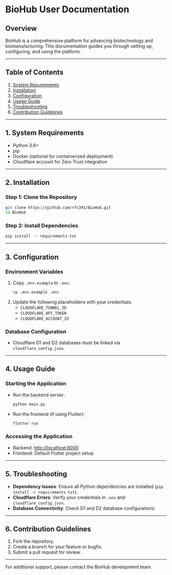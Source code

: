 
# BioHub User Documentation

## Overview
BioHub is a comprehensive platform for advancing biotechnology and biomanufacturing. This documentation guides you through setting up, configuring, and using the platform.

---

## Table of Contents
1. [System Requirements](#system-requirements)
2. [Installation](#installation)
3. [Configuration](#configuration)
4. [Usage Guide](#usage-guide)
5. [Troubleshooting](#troubleshooting)
6. [Contribution Guidelines](#contribution-guidelines)

---

## 1. System Requirements
- Python 3.8+
- pip
- Docker (optional for containerized deployment)
- Cloudflare account for Zero Trust integration

---

## 2. Installation
### Step 1: Clone the Repository
```bash
git clone https://github.com/rfc391/BioHub.git
cd BioHub
```

### Step 2: Install Dependencies
```bash
pip install -r requirements.txt
```

---

## 3. Configuration
### Environment Variables
1. Copy `.env.example` to `.env`:
   ```bash
   cp .env.example .env
   ```
2. Update the following placeholders with your credentials:
   - `CLOUDFLARE_TUNNEL_ID`
   - `CLOUDFLARE_API_TOKEN`
   - `CLOUDFLARE_ACCOUNT_ID`

### Database Configuration
- Cloudflare D1 and D2 databases must be linked via `cloudflare_config.json`.

---

## 4. Usage Guide
### Starting the Application
- Run the backend server:
  ```bash
  python main.py
  ```

- Run the frontend (if using Flutter):
  ```bash
  flutter run
  ```

### Accessing the Application
- Backend: [http://localhost:8000](http://localhost:8000)
- Frontend: Default Flutter project setup

---

## 5. Troubleshooting
- **Dependency Issues**: Ensure all Python dependencies are installed (`pip install -r requirements.txt`).
- **Cloudflare Errors**: Verify your credentials in `.env` and `cloudflare_config.json`.
- **Database Connectivity**: Check D1 and D2 database configurations.

---

## 6. Contribution Guidelines
1. Fork the repository.
2. Create a branch for your feature or bugfix.
3. Submit a pull request for review.

---

For additional support, please contact the BioHub development team.
